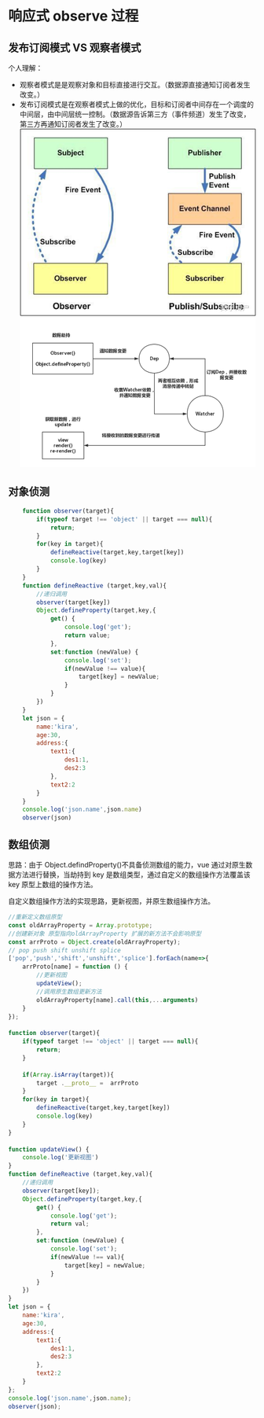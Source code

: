 # 响应式 observe 过程

## 发布订阅模式 VS 观察者模式

个人理解：

- 观察者模式是是观察对象和目标直接进行交互。（数据源直接通知订阅者发生改变。）
- 发布订阅模式是在观察者模式上做的优化，目标和订阅者中间存在一个调度的中间层，由中间层统一控制。（数据源告诉第三方（事件频道）发生了改变，第三方再通知订阅者发生了改变。）
  ![v2-a98ec85570158e7eb8601534984bb22c_1440w.jpg](../../images/v2-a98ec85570158e7eb8601534984bb22c_1440w.jpg)
  ![1492200-20181023200852131-291342969.png](../../images/1492200-20181023200852131-291342969.png)

## 对象侦测

```javascript
    function observer(target){
        if(typeof target !== 'object' || target === null){
            return;
        }
        for(key in target){
            defineReactive(target,key,target[key])
            console.log(key)
        }
    }
    function defineReactive (target,key,val){
        //递归调用
        observer(target[key])
        Object.defineProperty(target,key,{
            get() {
                console.log('get');
                return value;
            },
            set:function (newValue) {
                console.log('set');
                if(newValue !== value){
                    target[key] = newValue;
                }
            }
        })
    }
    let json = {
        name:'kira',
        age:30,
        address:{
            text1:{
                des1:1,
                des2:3
            },
            text2:2
        }
    }
    console.log('json.name',json.name)
    observer(json)
```

## 数组侦测

思路：由于 Object.defindProperty()不具备侦测数组的能力，vue 通过对原生数据方法进行替换，当劫持到 key 是数组类型，通过自定义的数组操作方法覆盖该 key 原型上数组的操作方法。

自定义数组操作方法的实现思路，更新视图，并原生数组操作方法。

```javascript
//重新定义数组原型
const oldArrayProperty = Array.prototype;
//创建新对象 原型指向oldArrayProperty 扩展的新方法不会影响原型
const arrProto = Object.create(oldArrayProperty);
// pop push shift unshift splice
['pop','push','shift','unshift','splice'].forEach(name=>{
    arrProto[name] = function () {
        //更新视图
        updateView();
        //调用原生数组更新方法
        oldArrayProperty[name].call(this,...arguments)
    }
});

function observer(target){
    if(typeof target !== 'object' || target === null){
        return;
    }

    if(Array.isArray(target)){
        target .__proto__ =  arrProto
    }
    for(key in target){
        defineReactive(target,key,target[key])
        console.log(key)
    }
}

function updateView() {
    console.log('更新视图')
}
function defineReactive (target,key,val){
    //递归调用
    observer(target[key]);
    Object.defineProperty(target,key,{
        get() {
            console.log('get');
            return val;
        },
        set:function (newValue) {
            console.log('set');
            if(newValue !== val){
                target[key] = newValue;
            }
        }
    })
}
let json = {
    name:'kira',
    age:30,
    address:{
        text1:{
            des1:1,
            des2:3
        },
        text2:2
    }
};
console.log('json.name',json.name);
observer(json);

```
